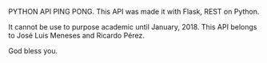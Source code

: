 PYTHON API PING PONG.
This API was made it with Flask, REST on Python.

It cannot be use to purpose academic until January, 2018.
This API belongs to José Luis Meneses and Ricardo Pérez.

God bless you.
